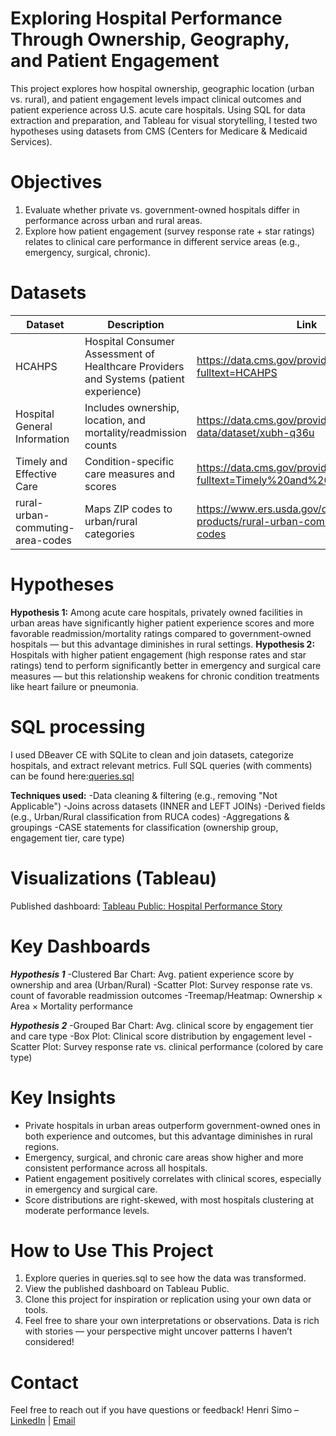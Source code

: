 # Exploring Hospital Performance Through Ownership, Geography, and Patient Engagement

This project explores how hospital ownership, geographic location (urban vs. rural), and patient engagement levels impact clinical outcomes and patient experience across U.S. acute care hospitals.
Using SQL for data extraction and preparation, and Tableau for visual storytelling, I tested two hypotheses using datasets from CMS (Centers for Medicare & Medicaid Services).

# Objectives

1. Evaluate whether private vs. government-owned hospitals differ in performance across urban and rural areas.
2. Explore how patient engagement (survey response rate + star ratings) relates to clinical care performance in different service areas (e.g., emergency, surgical, chronic).

# Datasets

|   Dataset                      |                 Description	                                                        |            Link                                                                    |
|--------------------------------|--------------------------------------------------------------------------------------|------------------------------------------------------------------------------------|
|    HCAHPS                      | Hospital Consumer Assessment of Healthcare Providers and Systems (patient experience)|<https://data.cms.gov/provider-data/search?fulltext=HCAHPS>                         |
|Hospital General Information    |Includes ownership, location, and mortality/readmission counts                        |<https://data.cms.gov/provider-data/dataset/xubh-q36u>                              |
|Timely and Effective Care       |Condition-specific care measures and scores                                           |<https://data.cms.gov/provider-data/search?fulltext=Timely%20and%20Effective%20Care>|
|rural-urban-commuting-area-codes| Maps ZIP codes to urban/rural categories                                             |<https://www.ers.usda.gov/data-products/rural-urban-commuting-area-codes>           |

# Hypotheses

**Hypothesis 1:** Among acute care hospitals, privately owned facilities in urban areas have significantly higher patient experience scores and more favorable readmission/mortality ratings compared to government-owned hospitals — but this advantage diminishes in rural settings.
**Hypothesis 2:** Hospitals with higher patient engagement (high response rates and star ratings) tend to perform significantly better in emergency and surgical care measures — but this relationship weakens for chronic condition treatments like heart failure or pneumonia.

# SQL processing

I used DBeaver CE with SQLite to clean and join datasets, categorize hospitals, and extract relevant metrics. Full SQL queries (with comments) can be found here:[queries.sql](https://github.com/Heritier1990/Hospital_performance_SQL-Tableau/blob/main/Hospital_analysis.sql)

**Techniques used:**
 -Data cleaning & filtering (e.g., removing "Not Applicable")
 -Joins across datasets (INNER and LEFT JOINs)
 -Derived fields (e.g., Urban/Rural classification from RUCA codes)
 -Aggregations & groupings
 -CASE statements for classification (ownership group, engagement tier, care type)

 # Visualizations (Tableau)

 Published dashboard: [Tableau Public: Hospital Performance Story](https://public.tableau.com/app/profile/henri.heritier/viz/ExploringHospitalPerformanceThroughOwnershipGeographyandPatientEngagement/Story1?publish=yes )

 # Key Dashboards
 
***Hypothesis 1***
-Clustered Bar Chart: Avg. patient experience score by ownership and area (Urban/Rural)
-Scatter Plot: Survey response rate vs. count of favorable readmission outcomes
-Treemap/Heatmap: Ownership × Area × Mortality performance

***Hypothesis 2***
-Grouped Bar Chart: Avg. clinical score by engagement tier and care type
-Box Plot: Clinical score distribution by engagement level
-Scatter Plot: Survey response rate vs. clinical performance (colored by care type)

# Key Insights

- Private hospitals in urban areas outperform government-owned ones in both experience and outcomes, but this advantage diminishes in rural regions.
- Emergency, surgical, and chronic care areas show higher and more consistent performance across all hospitals.
- Patient engagement positively correlates with clinical scores, especially in emergency and surgical care.
- Score distributions are right-skewed, with most hospitals clustering at moderate performance levels.

# How to Use This Project

1. Explore queries in queries.sql to see how the data was transformed.
2. View the published dashboard on Tableau Public.
3. Clone this project for inspiration or replication using your own data or tools.
4. Feel free to share your own interpretations or observations.
Data is rich with stories — your perspective might uncover patterns I haven’t considered!

# Contact
Feel free to reach out if you have questions or feedback!
Henri Simo – [LinkedIn](www.linkedin.com/in/henrisimo) | [Email](henrisimo1990@gmail.com)
